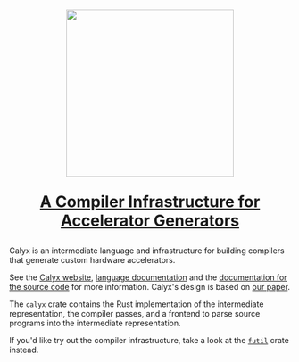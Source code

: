 <h1>
<p align="center">
<img src="https://calyxir.org/img/logo-text.svg" width="300">
</p>
<p align="center">
<a href="https://calyxir.org">A Compiler Infrastructure for Accelerator Generators</a>
</p>
</h1>

Calyx is an intermediate language and infrastructure for building compilers that generate custom hardware accelerators.

See the [Calyx website][site], [language documentation][docs] and the
[documentation for the source code][source-docs]
for more information. Calyx's design is based on [our paper][paper].

The `calyx` crate contains the Rust implementation of the intermediate
representation, the compiler passes, and a frontend to parse source programs
into the intermediate representation.

If you'd like try out the compiler infrastructure, take a look at the
[`futil`][futil] crate instead.

[site]: https://calyxir.org
[docs]: https://docs.calyxir.org
[source-docs]: https://docs.calyxir.org/source/calyx/
[paper]: https://rachitnigam.com/files/pubs/calyx.pdf
[futil]: https://crates.io/crates/futil
